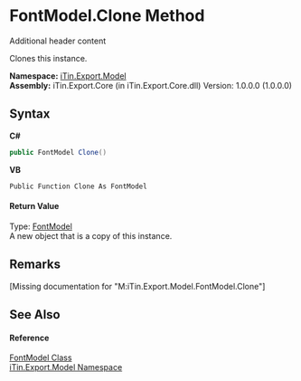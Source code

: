 # FontModel.Clone Method 
Additional header content 

Clones this instance.

**Namespace:**&nbsp;<a href="N_iTin_Export_Model">iTin.Export.Model</a><br />**Assembly:**&nbsp;iTin.Export.Core (in iTin.Export.Core.dll) Version: 1.0.0.0 (1.0.0.0)

## Syntax

**C#**<br />
``` C#
public FontModel Clone()
```

**VB**<br />
``` VB
Public Function Clone As FontModel
```


#### Return Value
Type: <a href="T_iTin_Export_Model_FontModel">FontModel</a><br />A new object that is a copy of this instance.

## Remarks
\[Missing <remarks> documentation for "M:iTin.Export.Model.FontModel.Clone"\]

## See Also


#### Reference
<a href="T_iTin_Export_Model_FontModel">FontModel Class</a><br /><a href="N_iTin_Export_Model">iTin.Export.Model Namespace</a><br />